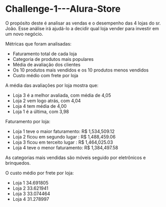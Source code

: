 # Challenge-1---Alura-Store

O propósito deste é analisar as vendas e o desempenho das 4 lojas do sr. João. Esse análise irá ajudá-lo a decidir qual loja vender para investir em um novo negócio.

Métricas que foram analisadas:
  * Faturamento total de cada loja
  * Categoria de produtos mais populares
  * Média de avaliação dos clientes
  * Os 10 produtos mais vendidos e os 10 produtos menos vendidos
  * Custo médio com frete por loja




A média das avaliações por loja mostra que:
  * Loja 3 é a melhor avaliada, com média de 4,05
  * Loja 2 vem logo atrás, com 4,04
  * Loja 4 tem média de 4,00
  * Loja 1 é a última, com 3,98

Faturamento por loja:
  * Loja 1 teve o maior faturamento: R$ 1,534,509.12
  * Loja 2 ficou em segundo lugar : R$ 1,488,459.06
  * Loja 3 ficou em terceito lugar : R$ 1,464,025.03
  * Loja 4 teve o menor faturamento: R$ 1,384,497.58

As categorias mais vendidas são móveis seguido por eletrônicos e brinquedos.

O custo médio por frete por loja:

 * Loja 1	34.691805 
 * Loja 2	33.621941
 * Loja 3	33.074464
 * Loja 4	31.278997
